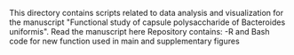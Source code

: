 This directory contains scripts related to data analysis and visualization for the manuscript
"Functional study of capsule polysaccharide of Bacteroides uniformis".
Read the manuscript here 
Repository contains:
-R and Bash code for new function used in main and supplementary figures
